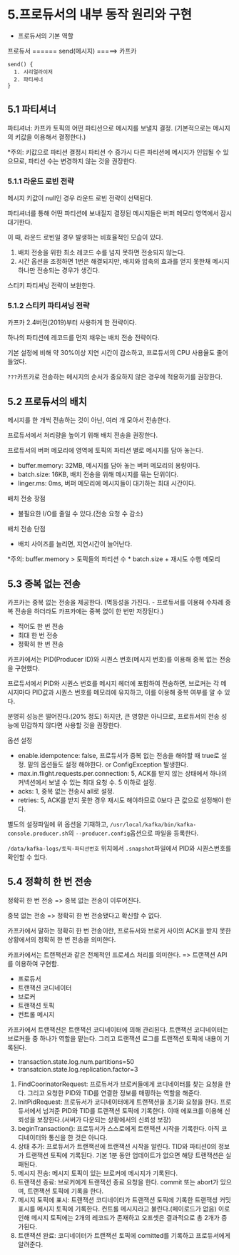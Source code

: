 # 5.프로듀서의 내부 동작 원리와 구현

* 프로듀서의 기본 역할

프로듀서 ====== send(메시지) =====> 카프카

```
send() {
  1. 시리얼라이저
  2. 파티셔너
}
```

## 5.1 파티셔너

파티셔너: 카프카 토픽의 어떤 파티션으로 메시지를 보낼지 결정. (기본적으로는 메시지의 키값을 이용해서 결정한다.)

*주의: 키값으로 파티션 결정시 파티션 수 증가시 다른 파티션에 메시지가 인입될 수 있으므로, 파티션 수는 변경하지 않는 것을 권장한다.

### 5.1.1 라운드 로빈 전략

메시지 키값이 null인 경우 라운드 로빈 전략이 선택된다.

파티셔너를 통해 어떤 파티션에 보내질지 결정된 메시지들은 버퍼 메모리 영역에서 잠시 대기한다.

이 때, 라운드 로빈일 경우 발생하는 비효율적인 모습이 있다.

1. 배치 전송을 위한 최소 레코드 수를 넘지 못하면 전송되지 않는다.
2. 시간 옵션을 조정하면 1번은 해결되지만, 배치와 압축의 효과를 얻지 못한채 메시지 하나만 전송되는 경우가 생긴다.

스티키 파티셔닝 전략이 보완한다.

### 5.1.2 스티키 파티셔닝 전략

카프카 2.4버전(2019)부터 사용하게 한 전략이다.

하나의 파티션에 레코드를 먼저 채우는 배치 전송 전략이다.

기본 설정에 비해 약 30%이상 지연 시간이 감소하고, 프로듀서의 CPU 사용율도 줄어들었다.

`???`카프카로 전송하는 메시지의 순서가 중요하지 않은 경우에 적용하기를 권장한다.

## 5.2 프로듀서의 배치

메시지를 한 개씩 전송하는 것이 아닌, 여러 개 모아서 전송한다.

프로듀서에서 처리량을 높이기 위해 배치 전송을 권장한다.

프로듀서의 버퍼 메모리에 영역에 토픽의 파티션 별로 메시지를 담아 놓는다.

- buffer.memory: 32MB, 메시지를 담아 놓는 버퍼 메모리의 용량이다.
- batch.size: 16KB, 배치 전송을 위해 메시지를 묶는 단위이다.
- linger.ms: 0ms, 버퍼 메모리에 메시지들이 대기하는 최대 시간이다.

배치 전송 장점
- 불필요한 I/O를 줄일 수 있다.(전송 요청 수 감소)

배치 전송 단점
- 배치 사이즈를 늘리면, 지연시간이 늘어난다.

*주의: buffer.memory > 토픽들의 파티션 수 * batch.size + 재시도 수행 메모리

## 5.3 중복 없는 전송

카프카는 중복 없는 전송을 제공한다. (멱등성을 가진다. - 프로듀서를 이용해 수차례 중복 전송을 하더라도 카프카에는 중복 없이 한 번만 저장된다.)

- 적어도 한 번 전송
- 최대 한 번 전송
- 정확히 한 번 전송

카프카에서는 PID(Producer ID)와 시퀀스 번호(메시지 번호)를 이용해 중복 없는 전송을 구현했다.

프로듀서에서 PID와 시퀀스 번호를 메시지 헤더에 포함하여 전송하면, 브로커는 각 메시지마다 PID값과 시퀀스 번호를 메모리에 유지하고, 이를 이용해 중복 여부를 알 수 있다.

분명히 성능은 떨어진다.(20% 정도) 하지만, 큰 영향은 아니므로, 프로듀서의 전송 성능에 민감하지 않다면 사용할 것을 권장한다.

옵션 설정

- enable.idempotence: false, 프로듀서가 중복 없는 전송을 해야할 때 true로 설정. 밑의 옵션들도 설정 해야한다. or ConfigException 발생한다.
- max.in.flight.requests.per.connection: 5, ACK를 받지 않는 상태에서 하나의 커넥션에서 보낼 수 있는 최대 요청 수. 5 이하로 설정.
- acks: 1, 중복 없는 전송시 all로 설정.
- retries: 5, ACK를 받지 못한 경우 재시도 해야하므로 0보다 큰 값으로 설정해야 한다.

별도의 설정파일에 위 옵션을 기재하고, `/usr/local/kafka/bin/kafka-console.producer.sh`의 `--producer.config`옵션으로 파일을 등록한다.

`/data/kafka-logs/토픽-파티션번호` 위치에서 `.snapshot`파일에서 PID와 시퀀스번호를 확인할 수 있다.


## 5.4 정확히 한 번 전송

정확히 한 번 전송 => 중복 없는 전송이 이루어진다.

중복 없는 전송 => 정확히 한 번 전송됐다고 확신할 수 없다.

카프카에서 말하는 정확히 한 번 전송이란, 프로듀서와 브로커 사이의 ACK을 받지 못한 상황에서의 정확히 한 번 전송을 의미한다.

카프카에서는 트랜잭션과 같은 전체적인 프로세스 처리를 의미한다. => 트랜잭션 API를 이용하여 구현함.

- 프로듀서
- 트랜잭션 코디네이터
- 브로커
- 트랜잭션 토픽
- 컨트롤 메시지

카프카에서 트랜잭션은 트랜잭션 코디네이터에 의해 관리된다. 트랜잭션 코디네이터는 브로커들 중 하나가 역할을 맡는다. 그리고 트랜잭션 로그를 트랜잭션 토픽에 내용이 기록된다.

- transaction.state.log.num.partitions=50
- transatcion.state.log.replication.factor=3

1. FindCoorinatorRequest: 프로듀서가 브로커들에게 코디네이터를 찾는 요청을 한다. 그리고 요청한 PID와 TID를 연결한 정보를 매핑하는 역할을 해준다.
2. InitPidRequest: 프로듀서가 코디네이터에게 트랜잭션을 초기화 요청을 한다. 프로듀서에서 넘겨준 PID와 TID를 트랜잭션 토픽에 기록한다. 이때 에포크를 이용해 신뢰성을 보장한다.(서버가 다운되는 상황에서의 신뢰성 보장)
3. beginTransaction(): 프로듀서가 스스로에게 트랜잭션 시작을 기록한다. 아직 코디네이터와 통신을 한 것은 아니다.
4. 상태 추가: 프로듀서가 트랜잭션에 트랜잭션 시작을 알린다. TID와 파티션0의 정보가 트랜잭션 토픽에 기록된다. 기본 1분 동안 업데이트가 없으면 해당 트랜잭션은 실패된다.
5. 메시지 전송: 메시지 토픽이 있는 브로커에 메시지가 기록된다.
6. 트랜잭션 종료: 브로커에게 트랜잭션 종료 요청을 한다. commit 또는 abort가 있으며, 트랜잭션 토픽에 기록을 한다.
7. 메시지 토픽에 표시: 트랜잭션 코디네이터가 트랜잭션 토픽에 기록한 트랜잭셩 커밋 표시를 메시지 토픽에 기록한다. 컨트롤 메시지라고 불린다.(페이로드가 없음) 이로 인해 메시지 토픽에는 2개의 레코드가 존재하고 오프셋은 결과적으로 총 2개가 증가된다.
8. 트랜잭션 완료: 코디네이터가 트랜잭션 토픽에 comitted를 기록하고 프로듀서에게 알려준다.
